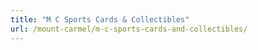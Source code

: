```yaml
---
title: "M C Sports Cards & Collectibles"
url: /mount-carmel/m-c-sports-cards-and-collectibles/
---
```

